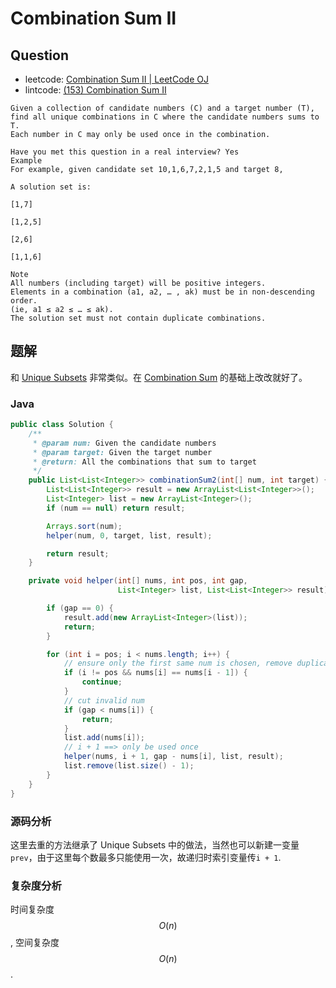 # Combination Sum II

## Question

* leetcode: [Combination Sum II \| LeetCode OJ](https://leetcode.com/problems/combination-sum-ii/)
* lintcode: [\(153\) Combination Sum II](http://www.lintcode.com/en/problem/combination-sum-ii/)

```text
Given a collection of candidate numbers (C) and a target number (T),
find all unique combinations in C where the candidate numbers sums to T.
Each number in C may only be used once in the combination.

Have you met this question in a real interview? Yes
Example
For example, given candidate set 10,1,6,7,2,1,5 and target 8,

A solution set is:

[1,7]

[1,2,5]

[2,6]

[1,1,6]

Note
All numbers (including target) will be positive integers.
Elements in a combination (a1, a2, … , ak) must be in non-descending order.
(ie, a1 ≤ a2 ≤ … ≤ ak).
The solution set must not contain duplicate combinations.
```

## 题解

和 [Unique Subsets](http://algorithm.yuanbin.me/zh-hans/exhaustive_search/unique_subsets.html) 非常类似。在 [Combination Sum](http://algorithm.yuanbin.me/zh-hans/exhaustive_search/combination_sum.html) 的基础上改改就好了。

### Java

```java
public class Solution {
    /**
     * @param num: Given the candidate numbers
     * @param target: Given the target number
     * @return: All the combinations that sum to target
     */
    public List<List<Integer>> combinationSum2(int[] num, int target) {
        List<List<Integer>> result = new ArrayList<List<Integer>>();
        List<Integer> list = new ArrayList<Integer>();
        if (num == null) return result;

        Arrays.sort(num);
        helper(num, 0, target, list, result);

        return result;
    }

    private void helper(int[] nums, int pos, int gap,
                        List<Integer> list, List<List<Integer>> result) {

        if (gap == 0) {
            result.add(new ArrayList<Integer>(list));
            return;
        }

        for (int i = pos; i < nums.length; i++) {
            // ensure only the first same num is chosen, remove duplicate list
            if (i != pos && nums[i] == nums[i - 1]) {
                continue;
            }
            // cut invalid num
            if (gap < nums[i]) {
                return;
            }
            list.add(nums[i]);
            // i + 1 ==> only be used once
            helper(nums, i + 1, gap - nums[i], list, result);
            list.remove(list.size() - 1);
        }
    }
}
```

### 源码分析

这里去重的方法继承了 Unique Subsets 中的做法，当然也可以新建一变量 `prev`，由于这里每个数最多只能使用一次，故递归时索引变量传`i + 1`.

### 复杂度分析

时间复杂度 $$O(n)$$, 空间复杂度 $$O(n)$$.

